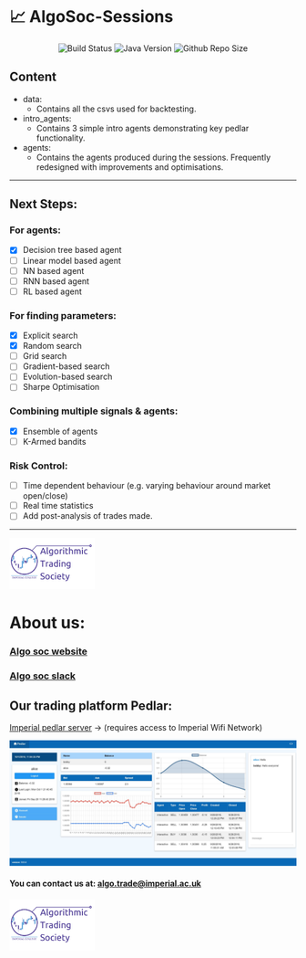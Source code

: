 # :chart_with_upwards_trend: AlgoSoc-Sessions

<p align="center">
	<img src="https://travis-ci.com/Joearrowsmith/AlgoSoc-Sessions.svg?branch=master"
     		alt="Build Status">
	<img src="https://img.shields.io/badge/Python_3.6.3+-orange"
     		alt="Java Version">
	<img src="https://img.shields.io/github/repo-size/joearrowsmith/AlgoSoc-Sessions"
     		alt="Github Repo Size">
</p>

## Content

- data:
  - Contains all the csvs used for backtesting.
- intro_agents:
  - Contains 3 simple intro agents demonstrating key pedlar functionality.
- agents:
  - Contains the agents produced during the sessions. Frequently redesigned with improvements and optimisations.

---

## Next Steps:

### For agents:
- [x] Decision tree based agent
- [ ] Linear model based agent
- [ ] NN based agent
- [ ] RNN based agent
- [ ] RL based agent

### For finding parameters:
- [x] Explicit search
- [x] Random search
- [ ] Grid search
- [ ] Gradient-based search
- [ ] Evolution-based search
- [ ] Sharpe Optimisation

### Combining multiple signals & agents:
- [x] Ensemble of agents
- [ ] K-Armed bandits

### Risk Control:
- [ ] Time dependent behaviour (e.g. varying behaviour around market open/close)
- [ ] Real time statistics
- [ ] Add post-analysis of trades made.

---

<img src="misc/icats_logo.png" alt="icats_logo" width="150"/>

# About us:

### [Algo soc website](http://www.algosoc.com)

### [Algo soc slack](https://algosoc.slack.com)

## Our trading platform Pedlar:

[Imperial pedlar server](http://icats.doc.ic.ac.uk) &rightarrow; (requires access to Imperial Wifi Network)

![Pedlar](misc/pedlarweb_screenshot.jpg)

#### You can contact us at: <algo.trade@imperial.ac.uk>

<img src="misc/icats_logo.png" alt="icats_logo" width="150"/>